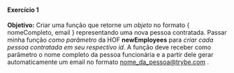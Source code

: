 #### Exercício 1

**Objetivo:** Criar uma função que retorne um _objeto_ no formato { nomeCompleto, email } representando uma nova pessoa contratada. Passar minha função _como parâmetro_ da HOF **newEmployees** para _criar cada pessoa contratada em seu respectivo id_. A função deve receber como parâmetro o nome completo da pessoa funcionária e a partir dele gerar automaticamente um email no formato nome_da_pessoa@trybe.com .